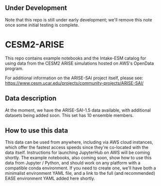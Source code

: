 
## Under Development
Note that this repo is still under early development; we'll remove this note once some initial testing is complete.


# CESM2-ARISE
This repo contains example notebooks and the Intake-ESM catalog for using data from the CESM2 ARISE simulations hosted on AWS's OpenData program.

For additional information on the ARISE-SAI project itself, please see:
https://www.cesm.ucar.edu/projects/community-projects/ARISE-SAI/

## Data description
At the moment, we have the ARISE-SAI-1.5 data available, with additional datasets being added soon.  This set has 10 ensemble members.



## How to use this data
This data can be used from anywhere, including via AWS cloud instances, which offer the fastest access speeds since they're co-located with the data itself.  Instructions for launching JupyterHub on AWS will be coming shortly.  The example notebooks, also coming soon, show how to use this data from Jupyter / Python, and should work on any platform with a compatible conda environment.  If you need to create one, we'll have both a minimalist environment YAML file, and a link to the full (and recommended) EASE environment YAML added here shortly.


